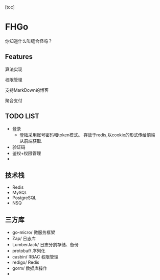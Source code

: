 [toc]

# FHGo

你知道什么叫缝合怪吗？

## Features



算法实现

权限管理

支持MarkDown的博客

聚合支付


## TODO LIST

* 登录
  *  登陆采用账号密码和token模式。 存放于redis,以cookie的形式传给前端 从前端获取.
* 验证码
* 鉴权+权限管理
* 

## 技术栈

* Redis
* MySQL
* PostgreSQL
* NSQ

## 三方库

* go-micro/ 微服务框架
* Zap/ 日志库
* LumberJack/ 日志分割存储、备份
* protobuf/ 序列化
* casbin/ RBAC 权限管理
* redigo/ Redis
* gorm/ 数据库操作
* 


